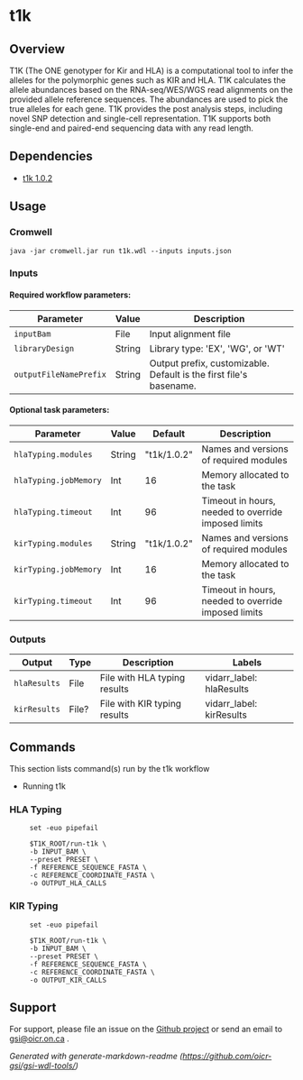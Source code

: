 # t1k

## Overview
T1K (The ONE genotyper for Kir and HLA) is a computational tool to infer the alleles for the polymorphic genes such as KIR and HLA. T1K calculates the allele abundances based on the RNA-seq/WES/WGS read alignments on the provided allele reference sequences. The abundances are used to pick the true alleles for each gene. T1K provides the post analysis steps, including novel SNP detection and single-cell representation. T1K supports both single-end and paired-end sequencing data with any read length.

## Dependencies

* [t1k 1.0.2](https://github.com/mourisl/T1K)


## Usage

### Cromwell
```
java -jar cromwell.jar run t1k.wdl --inputs inputs.json
```

### Inputs

#### Required workflow parameters:
Parameter|Value|Description
---|---|---
`inputBam`|File|Input alignment file
`libraryDesign`|String|Library type: 'EX', 'WG', or 'WT'
`outputFileNamePrefix`|String|Output prefix, customizable. Default is the first file's basename.


#### Optional task parameters:
Parameter|Value|Default|Description
---|---|---|---
`hlaTyping.modules`|String|"t1k/1.0.2"|Names and versions of required modules
`hlaTyping.jobMemory`|Int|16|Memory allocated to the task
`hlaTyping.timeout`|Int|96|Timeout in hours, needed to override imposed limits
`kirTyping.modules`|String|"t1k/1.0.2"|Names and versions of required modules
`kirTyping.jobMemory`|Int|16|Memory allocated to the task
`kirTyping.timeout`|Int|96|Timeout in hours, needed to override imposed limits


### Outputs

Output | Type | Description | Labels
---|---|---|---
`hlaResults`|File|File with HLA typing results|vidarr_label: hlaResults
`kirResults`|File?|File with KIR typing results|vidarr_label: kirResults


## Commands
This section lists command(s) run by the t1k workflow
 
* Running t1k
 
### HLA Typing 
 
```
     set -euo pipefail
 
     $T1K_ROOT/run-t1k \
     -b INPUT_BAM \
     --preset PRESET \
     -f REFERENCE_SEQUENCE_FASTA \
     -c REFERENCE_COORDINATE_FASTA \
     -o OUTPUT_HLA_CALLS
```

### KIR Typing
```
     set -euo pipefail
 
     $T1K_ROOT/run-t1k \
     -b INPUT_BAM \
     --preset PRESET \
     -f REFERENCE_SEQUENCE_FASTA \
     -c REFERENCE_COORDINATE_FASTA \
     -o OUTPUT_KIR_CALLS
```

## Support

For support, please file an issue on the [Github project](https://github.com/oicr-gsi) or send an email to gsi@oicr.on.ca .

_Generated with generate-markdown-readme (https://github.com/oicr-gsi/gsi-wdl-tools/)_
